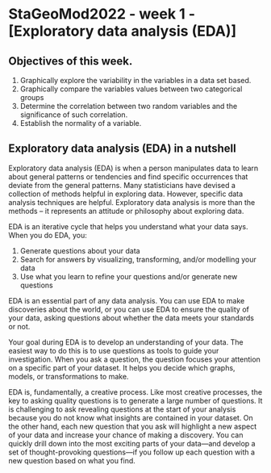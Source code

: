 # **StaGeoMod2022 - week 1 -[Exploratory data analysis (EDA)]**

## Objectives of this week.

1.	Graphically explore the variability in the variables in a data set based.  
2.	Graphically compare the variables values between two categorical groups  
3.	Determine the correlation between two random variables and the significance of such correlation.  
4.	Establish the normality of a variable.

## Exploratory data analysis (EDA) in a nutshell  

Exploratory data analysis (EDA) is when a person manipulates data to learn about general patterns or tendencies and find specific occurrences that deviate from the general patterns. Many statisticians have devised a collection of methods helpful in exploring data. However, specific data analysis techniques are helpful. Exploratory data analysis is more than the methods – it represents an attitude or philosophy about exploring data.

EDA is an iterative cycle that helps you understand what your data says. When you do EDA, you:

1. Generate questions about your data
2. Search for answers by visualizing, transforming, and/or modelling your data
3. Use what you learn to refine your questions and/or generate new questions

EDA is an essential part of any data analysis. You can use EDA to make discoveries about the world, or you can use EDA to ensure the quality of your data, asking questions about whether the data meets your standards or not.

Your goal during EDA is to develop an understanding of your data. The easiest way to do this is to use questions as tools to guide your investigation. When you ask a question, the question focuses your attention on a specific part of your dataset. It helps you decide which graphs, models, or transformations to make.

EDA is, fundamentally, a creative process. Like most creative processes, the key to asking quality questions is to generate a large number of questions. It is challenging to ask revealing questions at the start of your analysis because you do not know what insights are contained in your dataset. On the other hand, each new question that you ask will highlight a new aspect of your data and increase your chance of making a discovery. You can quickly drill down into the most exciting parts of your data—and develop a set of thought-provoking questions—if you follow up each question with a new question based on what you find.

